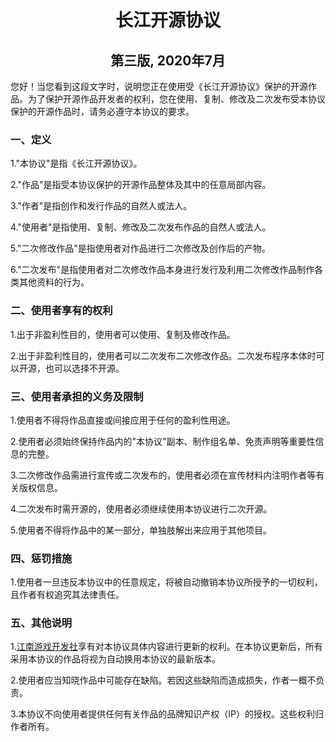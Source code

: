 <center><h1>长江开源协议</h1></center>
<center><h2> 第三版, 2020年7月 </h2></center>

您好！当您看到这段文字时，说明您正在使用受《长江开源协议》保护的开源作品。为了保护开源作品开发者的权利，您在使用、复制、修改及二次发布受本协议保护的开源作品时，请务必遵守本协议的要求。

### 一、定义 ###
1."本协议"是指《长江开源协议》。

2."作品"是指受本协议保护的开源作品整体及其中的任意局部内容。

3."作者"是指创作和发行作品的自然人或法人。

4."使用者"是指使用、复制、修改及二次发布作品的自然人或法人。

5."二次修改作品"是指使用者对作品进行二次修改及创作后的产物。

6."二次发布"是指使用者对二次修改作品本身进行发行及利用二次修改作品制作各类其他资料的行为。

### 二、使用者享有的权利 ###

1.出于非盈利性目的，使用者可以使用、复制及修改作品。

2.出于非盈利性目的，使用者可以二次发布二次修改作品。二次发布程序本体时可以开源，也可以选择不开源。

### 三、使用者承担的义务及限制 ###

1.使用者不得将作品直接或间接应用于任何的盈利性用途。

2.使用者必须始终保持作品内的"本协议"副本、制作组名单、免责声明等重要性信息的完整。

3.二次修改作品需进行宣传或二次发布的，使用者必须在宣传材料内注明作者等有关版权信息。

4.二次发布时需开源的，使用者必须继续使用本协议进行二次开源。

5.使用者不得将作品中的某一部分，单独肢解出来应用于其他项目。

### 四、惩罚措施 ###

1.使用者一旦违反本协议中的任意规定，将被自动撤销本协议所授予的一切权利，且作者有权追究其法律责任。

### 五、其他说明 ###

1.[江南游戏开发社](http://www.jiangnangame.com)享有对本协议具体内容进行更新的权利。在本协议更新后，所有采用本协议的作品将视为自动换用本协议的最新版本。

2.使用者应当知晓作品中可能存在缺陷。若因这些缺陷而造成损失，作者一概不负责。

3.本协议不向使用者提供任何有关作品的品牌知识产权（IP）的授权。这些权利归作者所有。
